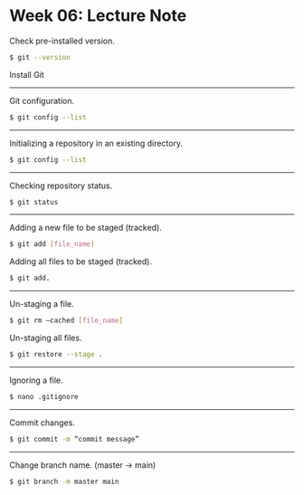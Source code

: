 # Week 06: Lecture Note

Check pre-installed version.

```sh
$ git --version
```

Install Git

---

Git configuration.

```sh
$ git config --list
```

---

Initializing a repository in an existing directory.

```sh
$ git config --list
```

---

Checking repository status.

```sh
$ git status
```

---

Adding a new file to be staged (tracked).

```sh
$ git add [file_name]
```

Adding all files to be staged (tracked).

```sh
$ git add.
```

---

Un-staging a file.

```sh
$ git rm –cached [file_name]
```

Un-staging all files.

```sh
$ git restore --stage .
```

---

Ignoring a file.

```sh
$ nano .gitignore
```

---

Commit changes.

```sh
$ git commit -m “commit message”
```

---

Change branch name. (master -> main)

```sh
$ git branch -m master main
```

